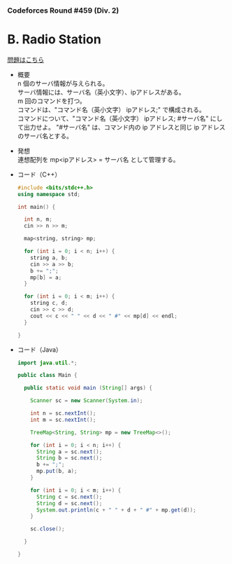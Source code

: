 ### Codeforces Round #459 (Div. 2)

# B. Radio Station

  [問題はこちら](https://codeforces.com/problemset/problem/918/B)
  
- 概要<br>
  n 個のサーバ情報が与えられる。<br>
  サーバ情報には、サーバ名（英小文字）、ipアドレスがある。<br>
  m 回のコマンドを打つ。<br>
  コマンドは、"コマンド名（英小文字） ipアドレス;" で構成される。<br>
  コマンドについて、"コマンド名（英小文字） ipアドレス; #サーバ名" にして出力せよ。
  "#サーバ名" は、コマンド内の ip アドレスと同じ ip アドレスのサーバ名とする。
  
- 発想<br>
  連想配列を mp<ipアドレス> = サーバ名 として管理する。
  
  
- コード（C++）

  ```cpp
  #include <bits/stdc++.h>
  using namespace std;

  int main() {

    int n, m;
    cin >> n >> m;

    map<string, string> mp;

    for (int i = 0; i < n; i++) {
      string a, b;
      cin >> a >> b;
      b += ";";
      mp[b] = a;
    }

    for (int i = 0; i < m; i++) {
      string c, d;
      cin >> c >> d;
      cout << c << " " << d << " #" << mp[d] << endl;
    }

  }
  ```
  
- コード（Java）

  ```java
  import java.util.*;

  public class Main {

    public static void main (String[] args) {

      Scanner sc = new Scanner(System.in);

      int n = sc.nextInt();
      int m = sc.nextInt();

      TreeMap<String, String> mp = new TreeMap<>();

      for (int i = 0; i < n; i++) {
        String a = sc.next();
        String b = sc.next();
        b += ";";
        mp.put(b, a);
      }

      for (int i = 0; i < m; i++) {
        String c = sc.next();
        String d = sc.next();
        System.out.println(c + " " + d + " #" + mp.get(d));
      }

      sc.close();

    }

  }
  ```
    